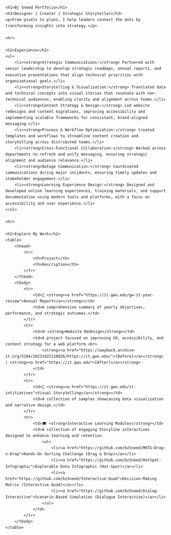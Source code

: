 <!DOCTYPE html>
<html lang="en">
<head>
    <meta charset="UTF-8">
    <meta name="viewport" content="width=device-width, initial-scale=1.0">
    <title>Bj Sneed Portfolio</title>
    <style>
        body { font-family: sans-serif; line-height: 1.6; }
        table { border-collapse: collapse; width: 100%; }
        th, td { border: 1px solid #ddd; padding: 8px; text-align: left; vertical-align: top; }
        th { background-color: #f2f2f2; }
        ul { margin-top: 0; padding-left: 20px; }
    </style>
</head>
<body>

    <h1>Bj Sneed Portfolio</h1>
    <h3>Designer | Creator | Strategic Storyteller</h3>
    <p>From pixels to plans, I help leaders connect the dots by transforming insights into strategy.</p>

    <hr>

    <h2>Experience</h2>
    <ul>
        <li><strong>Strategic Communications:</strong> Partnered with senior leadership to develop strategic roadmaps, annual reports, and executive presentations that align technical priorities with organizational goals.</li>
        <li><strong>Storytelling & Visualization:</strong> Translated data and technical concepts into visual stories that resonate with non-technical audiences, enabling clarity and alignment across teams.</li>
        <li><strong>Content Strategy & Design:</strong> Led website redesigns and content migrations, improving accessibility and implementing scalable frameworks for consistent, brand-aligned messaging.</li>
        <li><strong>Process & Workflow Optimization:</strong> Created templates and workflows to streamline content creation and storytelling across distributed teams.</li>
        <li><strong>Cross-Functional Collaboration:</strong> Worked across departments to refresh and unify messaging, ensuring strategic alignment and audience relevance.</li>
        <li><strong>Outage Communication:</strong> Coordinated communications during major incidents, ensuring timely updates and stakeholder engagement.</li>
        <li><strong>Learning Experience Design:</strong> Designed and developed online learning experiences, training materials, and support documentation using modern tools and platforms, with a focus on accessibility and user experience.</li>
    </ul>

    <hr>

    <h2>Explore My Work</h2>
    <table>
        <thead>
            <tr>
                <th>Project</th>
                <th>Description</th>
            </tr>
        </thead>
        <tbody>
            <tr>
                <td>📄 <strong><a href="https://it.gwu.edu/gw-it-year-review">Annual Report</a></strong></td>
                <td>A comprehensive summary of yearly objectives, performance, and strategic outcomes.</td>
            </tr>
            <tr>
                <td>🌐 <strong>Website Redesign</strong></td>
                <td>A project focused on improving UX, accessibility, and content strategy for a web platform.<br>
                    <strong><a href="https://wayback.archive-it.org/5184/20231022110026/https://it.gwu.edu/">[Before]</a></strong> | <strong><a href="https://it.gwu.edu">[After]</a></strong>
                </td>
            </tr>
            <tr>
                <td>🎨 <strong><a href="https://it.gwu.edu/it-intitiatives">Visual Storytelling</a></strong></td>
                <td>A collection of samples showcasing data visualization and narrative design.</td>
            </tr>
            <tr>
                <td>🎓 <strong>Interactive Learning Modules</strong></td>
                <td>A collection of engaging Storyline interactives designed to enhance learning and retention.
                    <ul>
                        <li><a href="https://github.com/bzSneed/MKTG-Drag-n-Drop">Hands-On Sorting Challenge (Drag & Drop)</a></li>
                        <li><a href="https://github.com/bzSneed/HotSpot-Infographic">Explorable Data Infographic (Hot-Spot)</a></li>
                        <li><a href="https://github.com/bzSneed/Interactive-Quad">Decision-Making Matrix (Interactive Quad)</a></li>
                        <li><a href="https://github.com/bzSneed/Dialog-Interactive">Scenario-Based Simulation (Dialogue Interactive)</a></li>
                    </ul>
                </td>
            </tr>
        </tbody>
    </table>

</body>
</html>
